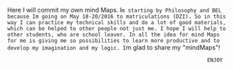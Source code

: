 Here I will commit my own mind Maps.
I`m starting by Philosophy and BEL because Im going on May 18-20/2016 to matriculations (DZI).
So in this way I can practice my technical skills and do a lot of good materials, which can be helped to other people not just me.
I hope I will help to other students, who are school leaver.
In all the idea for mind Maps for me is giving me so possibilities to learn more productive and to develop my imagination and my logic.
I`m glad to share my "mindMaps"! 

                                                                    ENJOY
